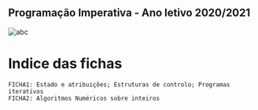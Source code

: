 ## Programação Imperativa - Ano letivo 2020/2021
![abc](https://user-images.githubusercontent.com/61991247/109983632-ecb6c000-7cfa-11eb-86ba-73eb18b4a0d7.png)
# Indice das fichas
```
FICHA1: Estado e atribuições; Estruturas de controlo; Programas iterativos
FICHA2: Algoritmos Numéricos sobre inteiros
```
